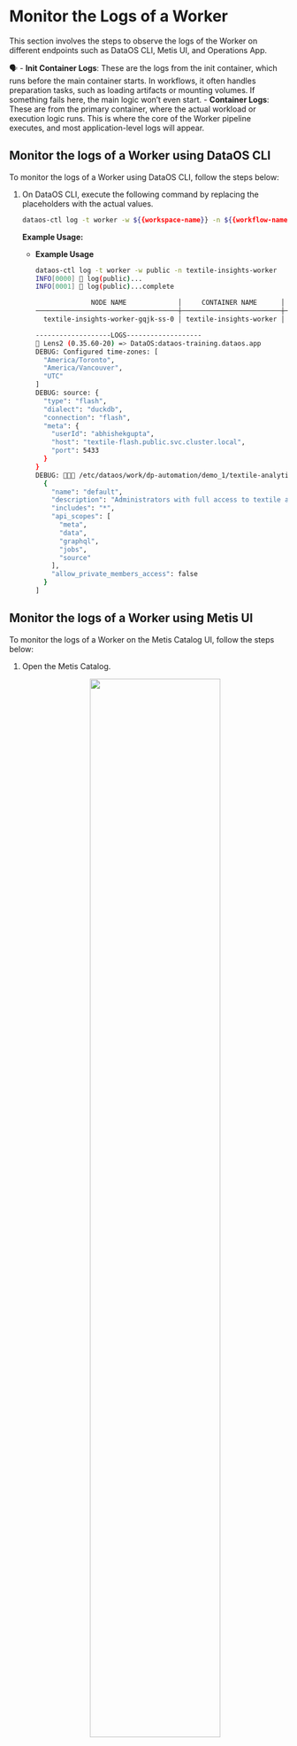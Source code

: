 # Monitor the Logs of a Worker

This section involves the steps to observe the logs of the Worker on different endpoints such as DataOS CLI, Metis UI, and Operations App.

<aside class="callout">
🗣
- <b>Init Container Logs</b>: These are the logs from the init container, which runs before the main container starts. In workflows, it often handles preparation tasks, such as loading artifacts or mounting volumes. If something fails here, the main logic won’t even start.
- <b>Container Logs</b>: These are from the primary container, where the actual workload or execution logic runs. This is where the core of the Worker pipeline executes, and most application-level logs will appear.
</aside>

## Monitor the logs of a Worker using DataOS CLI

To monitor the  logs of a Worker using DataOS CLI, follow the steps below:

1. On DataOS CLI, execute the following command by replacing the placeholders with the actual values. 
    
    ```bash
    dataos-ctl log -t worker -w ${{workspace-name}} -n ${{workflow-name}}
    ```
    
    **Example Usage:**
    
    - **Example Usage**
        
        ```bash
        dataos-ctl log -t worker -w public -n textile-insights-worker
        INFO[0000] 📃 log(public)...                             
        INFO[0001] 📃 log(public)...complete                     
        
                      NODE NAME             │     CONTAINER NAME      │ ERROR  
        ────────────────────────────────────┼─────────────────────────┼────────
          textile-insights-worker-gqjk-ss-0 │ textile-insights-worker │        
        
        -------------------LOGS-------------------
        🚀 Lens2 (0.35.60-20) => DataOS:dataos-training.dataos.app
        DEBUG: Configured time-zones: [
          "America/Toronto",
          "America/Vancouver",
          "UTC"
        ]
        DEBUG: source: {
          "type": "flash",
          "dialect": "duckdb",
          "connection": "flash",
          "meta": {
            "userId": "abhishekgupta",
            "host": "textile-flash.public.svc.cluster.local",
            "port": 5433
          }
        }
        DEBUG: 🧑‍🤝‍🧑 /etc/dataos/work/dp-automation/demo_1/textile-analytics/data-product/consumer-aligned/build/semantic-model-view/model/user_groups.yml => [
          {
            "name": "default",
            "description": "Administrators with full access to textile analytics data product",
            "includes": "*",
            "api_scopes": [
              "meta",
              "data",
              "graphql",
              "jobs",
              "source"
            ],
            "allow_private_members_access": false
          }
        ]

        
        ```
        

## Monitor the logs of a Worker using Metis UI

To monitor the logs of a Worker on the Metis Catalog UI, follow the steps below:

1. Open the Metis Catalog.
    
    <div style="text-align: center;">
    <img src="/products/data_product/observability/observability.png" style="width: 70%; height: auto;">
    </div>
    
2. Search for the Worker by name.
    
    <div style="text-align: center;">
    <img src="/products/data_product/observability/observability.png" style="width: 70%; height: auto;">
    </div>
    
3. Click on the Worker that needs to be monitored and navigate to the ‘Runtime’ section.
    
    <div style="text-align: center;">
    <img src="/products/data_product/observability/observability.png" style="width: 70%; height: auto;">
    </div>
    
4. Click on any pod name for which you want to monitor the logs, and navigate to the ‘Pod Logs’ section.
    
    <div style="text-align: center;">
    <img src="/products/data_product/observability/observability.png" style="width: 70%; height: auto;">
    </div>
    

## Monitor the logs of a Worker using the Operations app

<aside class="callout">
🗣
Logs for a Worker are available on the Operations App only while the Workflow is still in progress (e.g., in a `scheduled` or `running` state). Once the Workflow succeeds or fails to execute, its logs are no longer visible in Operations. To access logs after completion, refer to the Metis UI or DataOS CLI, which retains historical logs.
</aside>

To monitor the logs of a Worker on the Operations App, follow the steps below:

1. Open the Operations app.
    
    <div style="text-align: center;">
    <img src="/products/data_product/observability/observability.png" style="width: 70%; height: auto;">
    </div>
    
2. Navigate to User Space → Resources → Worker and search for the Worker by name.
    
    <div style="text-align: center;">
    <img src="/products/data_product/observability/observability.png" style="width: 70%; height: auto;">
    </div>
    
3. Click on the Worker that needs to be monitored and navigate to the ‘Resource Runtime’ section.
    
    <div style="text-align: center;">
    <img src="/products/data_product/observability/observability.png" style="width: 70%; height: auto;">
    </div>
    
4. Click on any runtime node for which you want to monitor the logs, and navigate to the ‘Runtime Node Logs’ section. Here, users can monitor the init container and main container logs.
    
    <div style="text-align: center;">
    <img src="/products/data_product/observability/observability.png" style="width: 70%; height: auto;">
    </div>
